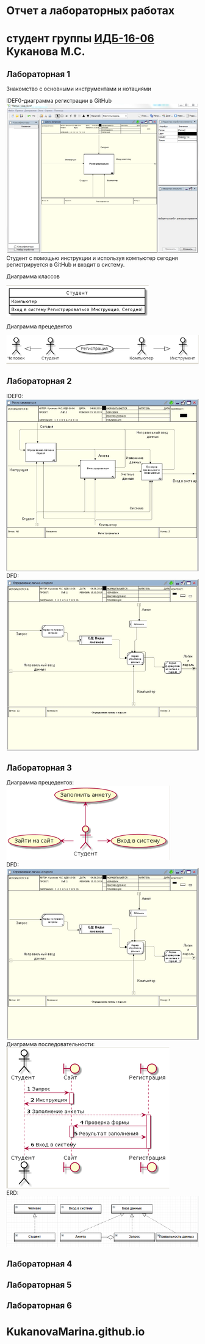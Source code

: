 # Отчет а лабораторных работах
# студент группы [ИДБ-16-06](https://github.com/stankin/design-1/wiki/list-idb-16-06) Куканова М.С.

## Лабораторная 1

Знакомство с основными инструментами и нотациями

IDEF0-диаграмма регистрации в GitHub
![none](https://github.com/Stankin-Kukanova/KukanovaMarina.github.io/blob/master/1.png)
Студент с помощью инструкции и используя компьютер сегодня регистрируется в GitHub и входит в систему. 

Диаграмма классов

![none](https://github.com/Stankin-Kukanova/KukanovaMarina.github.io/blob/master/%D0%A1%D0%BD%D0%B8%D0%BC%D0%BE%D0%BA.PNG)

Диаграмма прецедентов

![none](https://github.com/Stankin-Kukanova/KukanovaMarina.github.io/blob/master/%D0%BF%D1%80%D0%B5%D1%86%D0%B5%D0%B4%D0%B5%D0%BD%D1%82%D1%8B.PNG)
## Лабораторная 2
IDEF0:![none](https://github.com/Stankin-Kukanova/KukanovaMarina.github.io/blob/master/%D0%BB%D0%B0%D0%B1%D0%B02.1.jpg)    
DFD: ![none](https://github.com/Stankin-Kukanova/KukanovaMarina.github.io/blob/master/%D0%BB%D0%B0%D0%B1%D0%B02.2.jpg)
## Лабораторная 3
Диаграмма прецедентов: ![none](https://github.com/Stankin-Kukanova/KukanovaMarina.github.io/blob/master/%D0%BB%D0%B0%D0%B1%D0%B031.PNG)   
DFD: ![none](https://github.com/Stankin-Kukanova/KukanovaMarina.github.io/blob/master/%D0%BB%D0%B0%D0%B1%D0%B02.2.jpg)   
Диаграмма последовательности:![none](https://github.com/Stankin-Kukanova/KukanovaMarina.github.io/blob/master/%D0%BB%D0%B0%D0%B1%D0%B032.PNG)     
ERD:![none](https://github.com/Stankin-Kukanova/KukanovaMarina.github.io/blob/master/лаба33.PNG)
## Лабораторная 4

## Лабораторная 5

## Лабораторная 6

# KukanovaMarina.github.io
